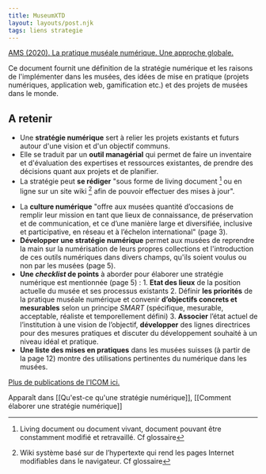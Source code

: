 ```yaml
---
title: MuseumXTD
layout: layouts/post.njk
tags: liens strategie
---
```


[AMS (2020). La pratique muséale numérique. Une approche globale.](http://msw.be/wp-content/uploads/2020/01/VMS_Digitalisierung_F_Web.pdf) 

Ce document fournit une définition de la stratégie numérique et les raisons de l'implémenter dans les musées, des idées de mise en pratique (projets numériques, application web, gamification etc.) et des projets de musées dans le monde. 


## A retenir 
- Une **stratégie numérique** sert à relier les projets existants et futurs autour d'une vision et d'un objectif communs. 
- Elle se traduit par un **outil managérial** qui permet de faire un inventaire et d'évaluation des expertises et ressources existantes, de prendre des décisions quant aux projets et de planifier. 
- La stratégie peut **se rédiger** "sous forme de living document [^1] ou en ligne sur un site wiki [^2]  afin de pouvoir effectuer des mises à jour". 

[^1]: Living document ou document vivant, document pouvant être constamment modifié et retravaillé. Cf glossaire
[^2]: Wiki système basé sur de l’hypertexte qui rend les pages Internet modifiables dans le navigateur. Cf glossaire
- La **culture numérique** "offre aux musées quantité d’occasions de remplir leur mission en tant que lieux de connaissance, de préservation et de communication, et ce d’une manière large et diversifiée, inclusive et participative, en réseau et à l’échelon international" (page 3). 
- **Développer une stratégie numérique** permet aux musées de reprendre la main sur la numérisation de leurs propres collections et l'introduction de ces outils numériques dans divers champs, qu'ils soient voulus ou non par les musées (page 5). 
- **Une *checklist* de points** à aborder pour élaborer une stratégie numérique est mentionnée (page 5) : 
		1. **Etat des lieux** de la position actuelle du musée et ses processus existants
		2. Définir **les priorités** de la pratique muséale numérique et convenir **d’objectifs concrets et mesurables** selon un principe *SMART* (spécifique, mesurable, acceptable, réaliste et temporellement défini)
		3. **Associer** l’état actuel de l’institution à une vision de l’objectif, **développer** des lignes directrices pour des mesures pratiques et discuter du développement souhaité à un niveau idéal et pratique. 
- **Une liste des mises en pratiques** dans les musées suisses (à partir de la page 12) montre des utilisations pertinentes du numérique dans les musées.

[Plus de publications de l'ICOM ici.](https://www.museums.ch/fr/publications/nouvelles-parutions/) 


Apparaît dans [[Qu'est-ce qu'une stratégie numérique]], [[Comment élaborer une stratégie numérique]]
